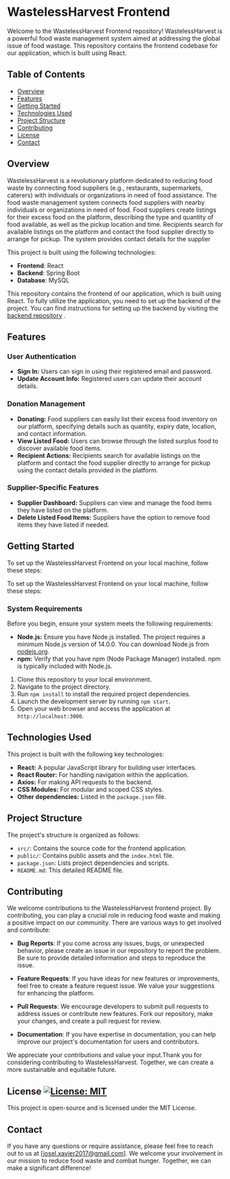 # WastelessHarvest Frontend

Welcome to the WastelessHarvest Frontend repository! 
WastelessHarvest is a powerful food waste management system aimed at addressing the global issue 
of food wastage. This repository contains the frontend codebase for our application, which is built using React.

## Table of Contents

- [Overview](#overview)
- [Features](#features)
- [Getting Started](#getting-started)
- [Technologies Used](#technologies-used)
- [Project Structure](#project-structure)
- [Contributing](#contributing)
- [License](#license)
- [Contact](#contact)

## Overview
WastelessHarvest is a revolutionary platform dedicated to reducing food waste by connecting food suppliers (e.g., restaurants, supermarkets, caterers) 
with individuals or organizations in need of food assistance.
The food waste management system connects food suppliers with nearby individuals or organizations in need of food. Food suppliers create listings for their excess food on
the platform, describing the type and quantity of food available, as well as the pickup location and time. Recipients  search for available listings on the platform and contact the food supplier directly to arrange for pickup. The system provides contact details for the supplier

This project is built using the following technologies:
- **Frontend**: React
- **Backend**: Spring Boot
- **Database**: MySQL

This repository contains the frontend of  our application, which is built using React.
To fully utilize the application, you need to set up the backend of the project. You can find instructions for setting up the backend by visiting the  [backend repository](https://github.com/Josel099/Wasteles-Harvest-backend) .


## Features

### User Authentication

- **Sign In:** Users can sign in using their registered email and password.
- **Update Account Info:** Registered users can update their account details.

### Donation Management

- **Donating:** Food suppliers can easily list their excess food inventory on our platform, specifying details such as quantity, expiry date, location, and contact information.
- **View Listed Food:** Users can browse through the listed surplus food to discover available food items.
- **Recipient Actions:** Recipients search for available listings on the platform and contact the food supplier directly to arrange for pickup using the contact details provided in the platform.

### Supplier-Specific Features

- **Supplier Dashboard:** Suppliers can view and manage the food items they have listed on the platform.
- **Delete Listed Food Items:** Suppliers have the option to remove food items they have listed if needed.

## Getting Started


To set up the WastelessHarvest Frontend on your local machine, follow these steps:

To set up the WastelessHarvest Frontend on your local machine, follow these steps:

### System Requirements

Before you begin, ensure your system meets the following requirements:

- **Node.js:** Ensure you have Node.js installed. The project requires a minimum Node.js version of 14.0.0. You can download Node.js from [nodejs.org](https://nodejs.org/).
- **npm:** Verify that you have npm (Node Package Manager) installed. npm is typically included with Node.js.

1. Clone this repository to your local environment.
2. Navigate to the project directory.
3. Run `npm install` to install the required project dependencies.
4. Launch the development server by running `npm start`.
5. Open your web browser and access the application at `http://localhost:3000`.

  
## Technologies Used

This project is built with the following key technologies:

- **React:** A popular JavaScript library for building user interfaces.
- **React Router:** For handling navigation within the application.
- **Axios:** For making API requests to the backend.
- **CSS Modules:** For modular and scoped CSS styles.
- **Other dependencies:** Listed in the `package.json` file.

## Project Structure

The project's structure is organized as follows:

- `src/`: Contains the source code for the frontend application.
- `public/`: Contains public assets and the `index.html` file.
- `package.json`: Lists project dependencies and scripts.
- `README.md`: This detailed README file.

## Contributing

We welcome contributions to the WastelessHarvest frontend project. By contributing, you can play a crucial role in reducing food waste and making a positive impact on our community. There are various ways to get involved and contribute:

- **Bug Reports**: If you come across any issues, bugs, or unexpected behavior, please create an issue in our repository to report the problem. Be sure to provide detailed information and steps to reproduce the issue.

- **Feature Requests**: If you have ideas for new features or improvements, feel free to create a feature request issue. We value your suggestions for enhancing the platform.

- **Pull Requests**: We encourage developers to submit pull requests to address issues or contribute new features. Fork our repository, make your changes, and create a pull request for review.

- **Documentation**: If you have expertise in documentation, you can help improve our project's documentation for users and contributors.

We appreciate your contributions and value your input.Thank you for considering contributing to WastelessHarvest. Together, we can create a more sustainable and equitable future.

## License  [![License: MIT](https://img.shields.io/badge/License-MIT-yellow.svg)](https://opensource.org/licenses/MIT)
This project is open-source and is licensed under the MIT License.

## Contact

If you have any questions or require assistance, please feel free to reach out to us at [josel.xavier2017@gmail.com]. We welcome your involvement in our mission to reduce food waste and combat hunger. Together, we can make a significant difference!

